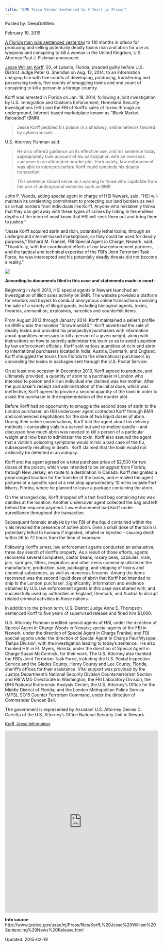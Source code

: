 ```yaml
---
title: "BMR Toxin Vendor Sentenced to 9 Years in Prison"
---
```


Posted by: DeepDotWeb 

<span>February 19, 2015</span>


<p><a href="http://www.justice.gov/usao/nj/Press/files/Korff,%20Jesse%20William%20Sentencing%20News%20Release.html" target="_blank">A Florida man was sentenced yesterday</a> to 110 months in prison for producing and selling potentially deadly toxins ricin and abrin for use as weapons and conspiring to kill a woman in the United Kingdom, U.S. Attorney Paul J. Fishman announced.</p>
<p><a href="https://g-i-r.github.io/deepdotweb/2014/01/22/bmr-vendor-busted-for-selling-deadly-toxin/">Jesse William Korff</a>, 20, of Labelle, Florida, pleaded guilty before U.S. District Judge Peter G. Sheridan on Aug. 12, 2014, to an information charging him with five counts of developing, producing, transferring and possessing toxins, five counts of smuggling toxins and one count of conspiring to kill a person in a foreign country.</p>
<p>Korff was arrested in Florida on Jan. 18, 2014, following a joint investigation by U.S. Immigration and Customs Enforcement, Homeland Security Investigations (HSI) and the FBI of Korff’s sales of toxins through an underground, Internet-based marketplace known as “Black Market Reloaded” (BMR).</p>
<blockquote><p>Jesse Korff peddled his poison in a shadowy, online network favored by cybercriminals</p></blockquote>
<p>U.S. Attorney Fishman said:</p>
<blockquote><p>He also offered guidance on its effective use, and his sentence today appropriately took account of his participation with an overseas customer in an attempted murder plot. Fortunately, law enforcement was able to intercede before Korff could conclude his deadly transaction</p></blockquote>
<blockquote><p>This sentence should serve as a warning to those who capitalize from the use of underground websites such as BMR</p></blockquote>
<p>John P. Woods, acting special agent in charge of HSI Newark, said. “HSI will maintain its unrelenting commitment to protecting our land borders as well as virtual borders from individuals like Korff. Anyone who mistakenly thinks that they can get away with these types of crimes by hiding in the endless depths of the internet must know that HSI will seek them out and bring them to justice.”</p>
<p>“Jesse Korff acquired abrin and ricin, potentially lethal toxins, through an underground internet-based marketplace, so they could be used for deadly purposes,” Richard M. Frankel, FBI Special Agent in Charge, Newark, said. “Thankfully, with the coordinated efforts of our law enforcement partners, and the tactical and technical expertise of the FBI’s Joint Terrorism Task Force, he was intercepted and his potentially deadly threats did not become a reality.”</p>

<img src="https://G-I-R.github.io/deepdotweb/imgs/2015/02/JesseWilliamKorff1.jpg">

<p><strong>According to documents filed in this case and statements made in court:</strong></p>
<p>Beginning in April 2013, HSI special agents in Newark launched an investigation of illicit sales activity on BMR. The website provided a platform for vendors and buyers to conduct anonymous online transactions involving the sale of a variety of illegal goods, including biological agents, toxins, firearms, ammunition, explosives, narcotics and counterfeit items.</p>
<p>From August 2013 through January 2014, Korff maintained a seller’s profile on BMR under the moniker “Snowman840.”  Korff advertised the sale of deadly toxins and provided his prospective purchasers with information about quantities necessary to kill a person of a given weight, along with instructions on how to secretly administer the toxin so as to avoid suspicion by law enforcement officials. Korff sold various quantities of ricin and abrin to international purchasers located in India, Austria, Denmark, and England. Korff smuggled the toxins from Florida to the international purchasers by concealing the toxins in packages sent through the U.S. Postal Service.</p>
<p>On at least one occasion in December 2013, Korff agreed to produce, and ultimately provided, a quantity of abrin to a purchaser in London who intended to poison and kill an individual she claimed was her mother. After the purchaser’s receipt and administration of the initial dose, which was ineffective, Korff agreed to provide a second quantity of the toxin in order to assist the purchaser in the implementation of the murder plot.</p>
<p>Before Korff had an opportunity to smuggle the second dose of abrin to the London purchaser, an HSI undercover agent contacted Korff through BMR and commenced negotiations for the sale of two liquid doses of abrin. During their online conversations, Korff told the agent about his delivery methods – concealing vials in a carved-out and re-melted candle – and discussed how much abrin was needed to kill a person of a particular weight and how best to administer the toxin. Korff also assured the agent that a victim’s poisoning symptoms would mimic a bad case of the flu, subsequently resulting in death.  Korff claimed that the toxin would not ordinarily be detected in an autopsy.</p>
<p>Korff and the agent agreed on a total purchase price of $2,500 for two doses of the poison, which was intended to be smuggled from Florida, through New Jersey, en route to a destination in Canada. Korff designated a prearranged location for the transfer of the toxins, and e-mailed the agent pictures of a specific spot at a rest stop approximately 10 miles outside Fort Myers, Florida, where he planned to leave a package containing the abrin.</p>
<p>On the arranged day, Korff dropped off a fast food bag containing two wax candles at the location. Another undercover agent collected the bag and left behind the required payment. Law enforcement had Korff under surveillance throughout the transaction.</p>
<p>Subsequent forensic analysis by the FBI of the liquid contained within the vials revealed the presence of active abrin. Even a small dose of the toxin is potentially lethal to humans if ingested, inhaled or injected – causing death within 36 to 72 hours from the time of exposure.</p>
<p>Following Korff’s arrest, law enforcement agents conducted an exhaustive, three day search of Korff’s property. As a result of those efforts, agents recovered several computers, castor beans, rosary peas, capsules, vials, jars, syringes, filters, respirators and other items commonly utilized in the manufacture, production, sale, packaging, and shipping of toxins and chemical substances, as well as numerous firearms. Among the items recovered was the second liquid dose of abrin that Korff had intended to ship to the London purchaser. Significantly, information and evidence obtained by U.S. law enforcement agents in this case was shared with, and successfully used by authorities in England, Denmark, and Austria to disrupt related criminal activities in those nations.</p>
<p>In addition to the prison term, U.S. District Judge Anne E. Thompson sentenced Korff to five years of supervised release and fined him $1,000.</p>
<p>U.S. Attorney Fishman credited special agents of HSI, under the direction of Special Agent in Charge Woods in Newark; special agents of the FBI in Newark, under the direction of Special Agent in Charge Frankel; and FBI special agents under the direction of Special Agent in Charge Paul Wysopal, Tampa Division, with the investigation leading to today’s sentence.  He also thanked HSI in Ft. Myers, Florida, under the direction of Special Agent in Charge Susan McCormick, for their work. The U.S. Attorney also thanked the FBI’s Joint Terrorism Task Force, including the U.S. Postal Inspection Service and the Glades County, Henry County and Lee County, Florida, sheriff’s offices for their assistance. Vital support was provided by the Justice Department’s National Security Division Counterterrorism Section and FBI WMD Directorate in Washington, the FBI Laboratory Division, the DHS National Bioforensic Analysis Center; the U.S. Attorney’s Office for the Middle District of Florida; and the London Metropolitan Police Service (MPS), SO15 Counter Terrorism Command, under the direction of Commander Duncan Ball.</p>
<p>The government is represented by Assistant U.S. Attorney Dennis C. Carletta of the U.S. Attorney’s Office National Security Unit in Newark.</p>
<p style="margin: 12px auto 6px auto; font-family: Helvetica,Arial,Sans-serif; font-style: normal; font-variant: normal; font-weight: normal; font-size: 14px; line-height: normal; font-size-adjust: none; font-stretch: normal; -x-system-font: none; display: block;"><a style="text-decoration: underline;" title="View Korff, Jesse Information on Scribd" href="https://www.scribd.com/doc/256250817/Korff-Jesse-Information">Korff, Jesse Information</a>:</p>
<p><iframe width="100%" height="600" class="scribd_iframe_embed" src="https://www.scribd.com/embeds/256250817/content?start_page=1&amp;view_mode=scroll&amp;show_recommendations=true" data-auto-height="false" data-aspect-ratio="undefined" scrolling="no" id="doc_24677" frameborder="0"></iframe></p>
<p><strong>Info source</strong>: http://www.justice.gov/usao/nj/Press/files/Korff,%20Jesse%20William%20Sentencing%20News%20Release.html</p>

Updated: 2015-02-19